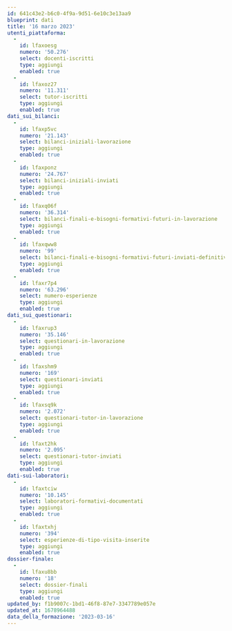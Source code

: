 ```yaml
---
id: 641c43e2-b6c0-4f9a-9d51-6e10c3e13aa9
blueprint: dati
title: '16 marzo 2023'
utenti_piattaforma:
  -
    id: lfaxoesg
    numero: '50.276'
    select: docenti-iscritti
    type: aggiungi
    enabled: true
  -
    id: lfaxoz27
    numero: '11.311'
    select: tutor-iscritti
    type: aggiungi
    enabled: true
dati_sui_bilanci:
  -
    id: lfaxp5vc
    numero: '21.143'
    select: bilanci-iniziali-lavorazione
    type: aggiungi
    enabled: true
  -
    id: lfaxponz
    numero: '24.767'
    select: bilanci-iniziali-inviati
    type: aggiungi
    enabled: true
  -
    id: lfaxq06f
    numero: '36.314'
    select: bilanci-finali-e-bisogni-formativi-futuri-in-lavorazione
    type: aggiungi
    enabled: true
  -
    id: lfaxqww8
    numero: '99'
    select: bilanci-finali-e-bisogni-formativi-futuri-inviati-definitivamente
    type: aggiungi
    enabled: true
  -
    id: lfaxr7p4
    numero: '63.296'
    select: numero-esperienze
    type: aggiungi
    enabled: true
dati_sui_questionari:
  -
    id: lfaxrup3
    numero: '35.146'
    select: questionari-in-lavorazione
    type: aggiungi
    enabled: true
  -
    id: lfaxshm9
    numero: '169'
    select: questionari-inviati
    type: aggiungi
    enabled: true
  -
    id: lfaxsq9k
    numero: '2.072'
    select: questionari-tutor-in-lavorazione
    type: aggiungi
    enabled: true
  -
    id: lfaxt2hk
    numero: '2.095'
    select: questionari-tutor-inviati
    type: aggiungi
    enabled: true
dati-sui-laboratori:
  -
    id: lfaxtciw
    numero: '10.145'
    select: laboratori-formativi-documentati
    type: aggiungi
    enabled: true
  -
    id: lfaxtxhj
    numero: '394'
    select: esperienze-di-tipo-visita-inserite
    type: aggiungi
    enabled: true
dossier-finale:
  -
    id: lfaxu8bb
    numero: '18'
    select: dossier-finali
    type: aggiungi
    enabled: true
updated_by: f1b9007c-1bd1-46f8-87e7-3347789e057e
updated_at: 1678964488
data_della_formazione: '2023-03-16'
---
```

